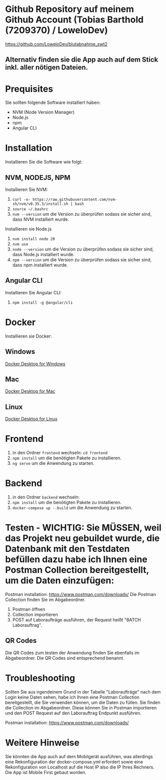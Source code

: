# Github Repository auf meinem Github Account (Tobias Barthold (7209370) / LoweloDev)
https://github.com/LoweloDev/blutabnahme_swt2
## Alternativ finden sie die App auch auf dem Stick inkl. aller nötigen Dateien.

# Prequisites
Sie sollten folgende Software installiert haben:
- NVM (Node Version Manager)
- Node.js
- npm
- Angular CLI

# Installation
Installieren Sie die Software wie folgt:

## NVM, NODEJS, NPM
Installieren Sie NVM:
1. `curl -o- https://raw.githubusercontent.com/nvm-sh/nvm/v0.35.3/install.sh | bash`
2. `source ~/.bashrc`
3. `nvm --version` um die Version zu überprüfen sodass sie sicher sind, dass NVM installiert wurde.

Installieren sie Node.js
1. `nvm install node 20`
2. `nvm use`
3. `node --version` um die Version zu überprüfen sodass sie sicher sind, dass Node.js installiert wurde.
4. `npm --version` um die Version zu überprüfen sodass sie sicher sind, dass npm installiert wurde.

## Angular CLI
Installieren Sie Angular CLI:
1. `npm install -g @angular/cli`

# Docker
Installieren sie Docker:

## Windows
[Docker Desktop for Windows](https://hub.docker.com/editions/community/docker-ce-desktop-windows)

## Mac
[Docker Desktop for Mac](https://hub.docker.com/editions/community/docker-ce-desktop-mac)

## Linux
[Docker Desktop for Linux](https://hub.docker.com/editions/community/docker-ce-desktop-linux)

# Frontend
1. in den Ordner `frontend` wechseln:
   `cd frontend`
2. `npm install` um die benötigten Pakete zu installieren.
3. `ng serve` um die Anwendung zu starten.

# Backend
1. in den Ordner `backend` wechseln:
2. `npm install` um die benötigten Pakete zu installieren.
3. `docker-compose up --build` um die Anwendung zu starten.

# Testen - WICHTIG: Sie MÜSSEN, weil das Projekt neu gebuildet wurde, die Datenbank mit den Testdaten befüllen dazu habe ich Ihnen eine Postman Collection bereitgestellt, um die Daten einzufügen:
Postman installation: https://www.postman.com/downloads/
Die Postman Collection finden Sie im Abgabeordner.

1. Postman öffnen
2. Collection importieren
3. POST auf Laboraufträge ausführen, der Request heißt "BATCH Laborauftrag".

## QR Codes
Die QR Codes zum testen der Anwendung finden Sie ebenfalls im Abgabeordner. Die QR Codes sind entsprechend benannt.


# Troubleshooting
Sollten Sie aus irgendeinem Grund in der Tabelle "Laboraufträge" nach dem Login keine Daten sehen, habe ich Ihnen eine Postman Collection bereitgestellt, die Sie verwenden können, um die Daten zu füllen.
Sie finden die Collection im Abgabeordner. Diese können Sie in Postman importieren und den POST Request auf den Laborauftrag Endpunkt ausführen.

Postman installation: https://www.postman.com/downloads/


# Weitere Hinweise
Sie könnten die App auch auf dem Mobilgerät ausführen, was allerdings eine Rekonfiguration der docker-compose.yml erfordert sowie eine Rekonfiguration von Localhost auf die Host IP also die IP Ihres Rechners.
Die App ist Mobile First gebaut worden.
